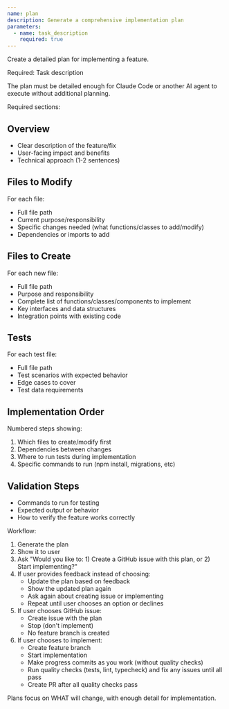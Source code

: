 ```yaml
---
name: plan
description: Generate a comprehensive implementation plan
parameters:
  - name: task_description
    required: true
---
```


Create a detailed plan for implementing a feature.

Required: Task description

The plan must be detailed enough for Claude Code or another AI agent to execute without additional planning.

Required sections:

## Overview
- Clear description of the feature/fix
- User-facing impact and benefits
- Technical approach (1-2 sentences)

## Files to Modify
For each file:
- Full file path
- Current purpose/responsibility
- Specific changes needed (what functions/classes to add/modify)
- Dependencies or imports to add

## Files to Create
For each new file:
- Full file path
- Purpose and responsibility
- Complete list of functions/classes/components to implement
- Key interfaces and data structures
- Integration points with existing code

## Tests
For each test file:
- Full file path
- Test scenarios with expected behavior
- Edge cases to cover
- Test data requirements

## Implementation Order
Numbered steps showing:
1. Which files to create/modify first
2. Dependencies between changes
3. Where to run tests during implementation
4. Specific commands to run (npm install, migrations, etc)

## Validation Steps
- Commands to run for testing
- Expected output or behavior
- How to verify the feature works correctly

Workflow:
1. Generate the plan
2. Show it to user
3. Ask "Would you like to: 1) Create a GitHub issue with this plan, or 2) Start implementing?"
4. If user provides feedback instead of choosing:
   - Update the plan based on feedback
   - Show the updated plan again
   - Ask again about creating issue or implementing
   - Repeat until user chooses an option or declines
5. If user chooses GitHub issue:
   - Create issue with the plan
   - Stop (don't implement)
   - No feature branch is created
6. If user chooses to implement:
   - Create feature branch
   - Start implementation
   - Make progress commits as you work (without quality checks)
   - Run quality checks (tests, lint, typecheck) and fix any issues until all pass
   - Create PR after all quality checks pass

Plans focus on WHAT will change, with enough detail for implementation.
